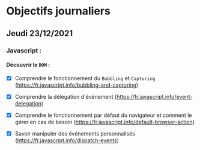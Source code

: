 # Objectifs journaliers

## Jeudi 23/12/2021

### Javascript :

  #### Découvrir le `DOM` :

* [x] Comprendre le fonctionnement du `Bubbling` et `Capturing` (https://fr.javascript.info/bubbling-and-capturing)
* [x] Comprendre la délégation d'évènement (https://fr.javascript.info/event-delegation)
* [x] Comprendre le fonctionnement par défaut du navigateur et comment le gérer en cas de besoin (https://fr.javascript.info/default-browser-action)
* [x] Savoir manipuler des événements personnalisés (https://fr.javascript.info/dispatch-events)



